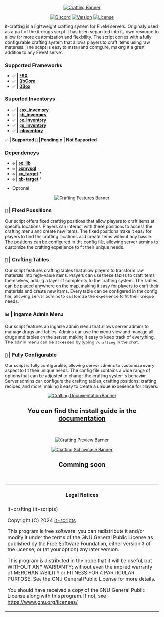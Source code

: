 <div align="center">

[![Crafting Banner](https://i.imgur.com/8bJSAW7.png)](https://github.com/it-scripts/it-crafting?tab=readme-ov-file#it-crafting "Go to repo")

</div>

<div align="center">

[![Discord](https://img.shields.io/badge/Discord%20-Join%20now-blue?logo=discord)](https://discord.gg/4KtC77WMPK)
[![Version](https://img.shields.io/github/v/release/it-scripts/it-crafting?logo=github)]()
[![License](https://img.shields.io/github/license/it-scripts/it-crafting?logo=github)]()

</div>

it-crafting is a lightweight crafting system for FiveM servers. Originally used as a part of the it-drugs script it has been separated into its own resource to allow for more customization and flexibility. The script comes with a fully configurable crafting system that allows players to craft items using raw materials. The script is easy to install and configure, making it a great addition to any FiveM server.

### Supported Frameworks
- `✅` **| [ESX](https://github.com/esx-framework/esx_core)**
- `✅` **| [QbCore](https://github.com/qbcore-framework/qb-core)**
- `✅` **| [QBox](https://github.com/Qbox-project/qbx_core)**

### Suported Inventorys
- `✅` **| [esx_inventory](https://github.com/esx-framework/esx_core)**
- `✅` **| [qb_inventory](https://github.com/qbcore-framework/qb-inventory)**
- `✅` **| [ox_inventory](https://github.com/overextended/ox_inventory)**
- `✅` **| [qs_inventory](https://www.quasar-store.com/de/package/6304046?image=0)**
- `✅` **| [mInventory](https://codem.tebex.io/package/5900973)**

`✅` **| Supported** `🔧` **| Pending** `❌` **| Not Supported**

### Dependencys
- `⚙️` **| [ox_lib](https://github.com/overextended/ox_lib)**
- `⚙️` **| [oxmysql](https://github.com/overextended/oxmysql)**
- `⚙️` **| [ox_target](https://github.com/overextended/ox_target)** *
- `⚙️` **| [qb-target](https://github.com/qbcore-framework/qb-target)** *

* Optional

<div align="center">

![Crafting Features Banner](https://i.imgur.com/YpH9qFq.png)

</div>

### `📍` **| Fixed Possitions**
Our script offers fixed crafting positions that allow players to craft items at specific locations. 
Players can interact with these positions to access the crafting menu and create new items.
The fixed positions make it easy for players to find the crafting locations and create items without any hassle. The positions can be configured in the config file, allowing server admins to customize the crafting experience to fit their unique needs.

### `🔨` **| Crafting Tables**
Our script features crafting tables that allow players to transform raw materials into high-value items. Players can use these tables to craft items themselves, adding a layer of complexity to the crafting system. The Tables can be placed anywhere on the map, making it easy for players to craft their materials and create new items. Every table can be configured in the config file, allowing server admins to customize the experience to fit their unique needs.

### `📊` **| Ingame Admin Menu**
Our script features an ingame admin menu that allows server admins to manage drugs and tables. Admins can use the menu view and manage all drugs and tables on the server, making it easy to keep track of everything. The admin menu can be accessed by typing `/crafting` in the chat.

### `🔧` **| Fully Configurable**
Our script is fully configurable, allowing server admins to customize every aspect to fit their unique needs. The config file contains a wide range of options that can be adjusted to change the crafting system's behavior. Server admins can configure the crafting tables, crafting positions, crafting recipes, and more, making it easy to create a unique experience for players.

<div align="center">

[![Crafting Documentation Banner](https://i.imgur.com/Er2hqzn.png)](https://docs.it-scripts.com/)

## You can find the install guide in the [documentation](https://docs.it-scripts.com/scripts/it-crafting)
<br>
</div>

<div align="center">

[![Crafting Preview Banner](https://i.imgur.com/Ap8LwL5.png)](https://docs.it-scripts.com/)
<br>
</div>


<div align="center">

[![Crafting Schowcase Banner](https://i.imgur.com/ECheb1f.png)](https://www.youtube.com)
## Comming soon

<br>
<table><tr><td><h4 align='center'>Legal Notices</h4></tr></td>
<tr><td>
it-crafting (it-scripts)

Copyright (C) 2024 [it-scripts](https://github.com/it-scripts)

This program is free software: you can redistribute it and/or modify
it under the terms of the GNU General Public License as published by
the Free Software Foundation, either version 3 of the License, or
(at your option) any later version.


This program is distributed in the hope that it will be useful,
but WITHOUT ANY WARRANTY; without even the implied warranty of
MERCHANTABILITY or FITNESS FOR A PARTICULAR PURPOSE.  See the
GNU General Public License for more details.


You should have received a copy of the GNU General Public License
along with this program.
If not, see <https://www.gnu.org/licenses/>
</td></tr></table>
